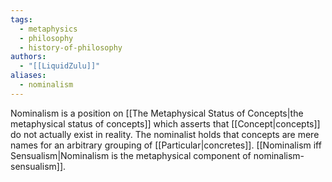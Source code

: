 ```yaml
---
tags:
  - metaphysics
  - philosophy
  - history-of-philosophy
authors:
  - "[[LiquidZulu]]"
aliases:
  - nominalism
---
```

Nominalism is a position on [[The Metaphysical Status of Concepts|the metaphysical status of concepts]] which asserts that [[Concept|concepts]] do not actually exist in reality. The nominalist holds that concepts are mere names for an arbitrary grouping of [[Particular|concretes]]. [[Nominalism iff Sensualism|Nominalism is the metaphysical component of nominalism-sensualism]].